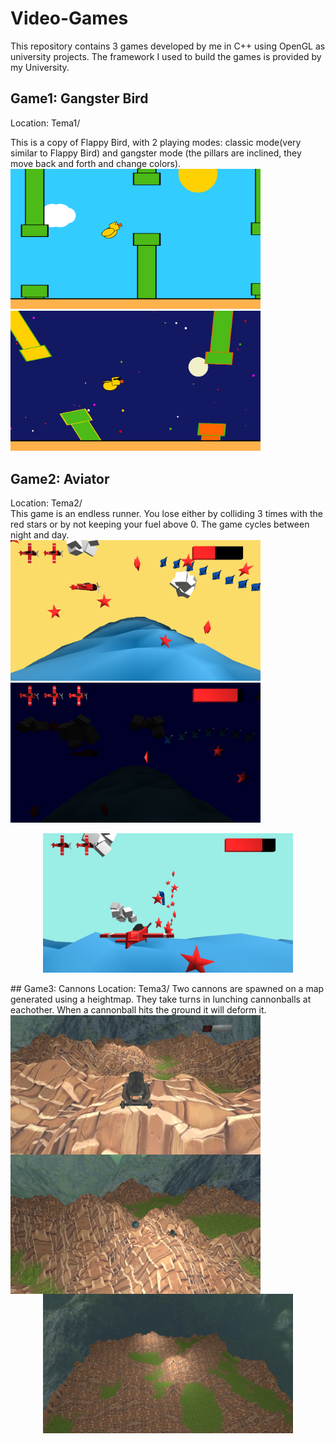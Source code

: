 # Video-Games
This repository contains 3 games developed by me in C++ using OpenGL as university projects.
The framework I used to build the games is provided by my University.

## Game1: Gangster Bird  
Location: Tema1/ 

This is a copy of Flappy Bird, with 2 playing modes: classic mode(very similar to Flappy Bird) and gangster mode (the pillars are inclined, they move back and forth and change colors).  
<img src="images/t1_p1.png" width=400>
<img src="images/t1_p2.png" width=400>

## Game2: Aviator  
Location: Tema2/  
This game is an endless runner. You lose either by colliding 3 times with the red stars or by not keeping your fuel above 0.
The game cycles between night and day.  
<img src="images/t2_p1.png" width=400>
<img src="images/t2_p2.png" width=400>
<p align="center">
<img src="images/t2_p3.png" width=400>
</p>
## Game3: Cannons  
Location: Tema3/  
Two cannons are spawned on a map generated using a heightmap. They take turns in lunching cannonballs at eachother.
When a cannonball hits the ground it will deform it.  
<img src="images/t3_p1.png" width=400 align="left">
<img src="images/t3_p2.png" width=400 align="left">
<p align="center">
<img src="images/t3_p3.png" width=400>
</p>
